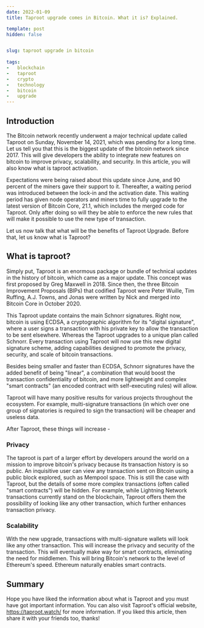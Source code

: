 ```yaml
---
date: 2022-01-09
title: Taproot upgrade comes in Bitcoin. What it is? Explained.

template: post
hidden: false


slug: taproot upgrade in bitcoin
  
tags:
-   blockchain
-   taproot
-   crypto
-   technology
-   bitcoin
-   upgrade
---
```

<!-- more -->


<!-- more -->



## Introduction

The Bitcoin network recently underwent a major technical update called Taproot on Sunday, November 14, 2021, which was pending for a long time. Let us tell you that this is the biggest update of the bitcoin network since 2017. This will give developers the ability to integrate new features on bitcoin to improve privacy, scalability, and security. In this article, you will also know what is taproot activation. 



Expectations were being raised about this update since June, and 90 percent of the miners gave their support to it. Thereafter, a waiting period was introduced between the lock-in and the activation date. This waiting period has given node operators and miners time to fully upgrade to the latest version of Bitcoin Core, 21.1, which includes the merged code for Taproot. Only after doing so will they be able to enforce the new rules that will make it possible to use the new type of transaction.

Let us now talk that what will be the benefits of Taproot Upgrade. Before that, let us know what is Taproot? 
 
## What is taproot?

Simply put, Taproot is an enormous package or bundle of technical updates in the history of bitcoin, which came as a major update. This concept was first proposed by Greg Maxwell in 2018. Since then, the three Bitcoin Improvement Proposals (BIPs) that codified Taproot were Peter Wuille, Tim Ruffing, A.J. Towns, and Jonas were written by Nick and merged into Bitcoin Core in October 2020.

This Taproot update contains the main Schnorr signatures. Right now, bitcoin is using ECDSA, a cryptographic algorithm for its "digital signature", where a user signs a transaction with his private key to allow the transaction to be sent elsewhere. Whereas the Taproot upgrades to a unique plan called Schnorr. Every transaction using Taproot will now use this new digital signature scheme, adding capabilities designed to promote the privacy, security, and scale of bitcoin transactions.

Besides being smaller and faster than ECDSA, Schnorr signatures have the added benefit of being "linear", a combination that would boost the transaction confidentiality of bitcoin, and more lightweight and complex "smart contracts" (an encoded contract with self-executing rules) will allow.

Taproot will have many positive results for various projects throughout the ecosystem. For example, multi-signature transactions (in which over one group of signatories is required to sign the transaction) will be cheaper and useless data.

After Taproot, these things will increase -

### Privacy

The taproot is part of a larger effort by developers around the world on a mission to improve bitcoin's privacy because its transaction history is so public. An inquisitive user can view any transaction sent on Bitcoin using a public block explored, such as Mempool space. This is still the case with Taproot, but the details of some more complex transactions (often called "smart contracts") will be hidden. For example, while Lightning Network transactions currently stand on the blockchain, Taproot offers them the possibility of looking like any other transaction, which further enhances transaction privacy.

### Scalability

With the new upgrade, transactions with multi-signature wallets will look like any other transaction. This will increase the privacy and security of the transaction. This will eventually make way for smart contracts, eliminating the need for middlemen. This will bring Bitcoin's network to the level of Ethereum's speed. Ethereum naturally enables smart contracts.

## Summary

Hope you have liked the information about what is Taproot and you must have got important information. You can also visit Taproot's official website, https://taproot.watch/ for more information. If you liked this article, then share it with your friends too, thanks!

